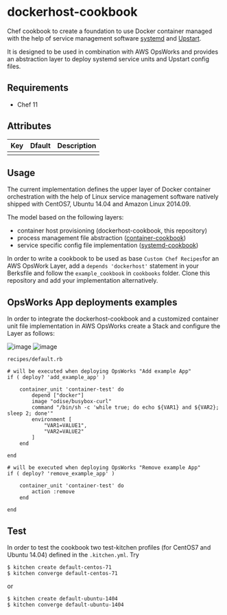dockerhost-cookbook
==========
Chef cookbook to create a foundation to use Docker container managed with the help of service management software [systemd](http://www.freedesktop.org/software/systemd/) and [Upstart](http://upstart.ubuntu.com/).

It is designed to be used in combination with AWS OpsWorks and provides an abstraction layer to deploy systemd service units and Upstart config files. 

Requirements
------------

- Chef 11

Attributes
----------

|Key|Dfault|Description|
|---|------|-----------|
||||

Usage
-----

The current implementation defines the upper layer of Docker container orchestration with the help of Linux service management software natively shipped with CentOS7, Ubuntu 14.04 and Amazon Linux 2014.09. 

The model based on the following layers:

- container host provisioning (dockerhost-cookbook, this repository)
- process management file abstraction ([container-cookbook](https://github.com/odise/container-cookbook))
- service specific config file implementation ([systemd-cookbook](https://github.com/odise/systemd-cookbook))

In order to write a cookbook to be used as base `Custom Chef Recipes`for an AWS OpsWork Layer, add a `depends 'dockerhost'` statement in your Berksfile and follow the `example_cookbook` in `cookbooks` folder. Clone this repository and add your implementation alternatively.

OpsWorks App deployments examples
---------------------------------
In order to integrate the dockerhost-cookbook and a customized container unit file implementation in AWS OpsWorks create a Stack and configure the Layer as follows:

![image](http://)
![image](http://)



`recipes/default.rb`

```
# will be executed when deploying OpsWorks "Add example App" 
if ( deploy? 'add_example_app' )

	container_unit 'container-test' do
   		depend ["docker"]
   		image "odise/busybox-curl"
   		command "/bin/sh -c 'while true; do echo ${VAR1} and ${VAR2}; sleep 2; done'"
   		environment [
   			"VAR1=VALUE1",
   			"VAR2=VALUE2"
	    ]
	end
  		
end
	
# will be executed when deploying OpsWorks "Remove example App" 
if ( deploy? 'remove_example_app' )

	container_unit 'container-test' do
		action :remove
	end

end

```
Test
----

In order to test the cookbook two test-kitchen profiles (for CentOS7 and Ubuntu 14.04) defined in the `.kitchen.yml`. Try

```
$ kitchen create default-centos-71
$ kitchen converge default-centos-71
```
or 

```
$ kitchen create default-ubuntu-1404
$ kitchen converge default-ubuntu-1404
```

